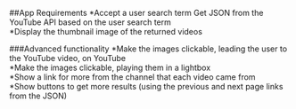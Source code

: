 ##App Requirements
*Accept a user search term Get JSON from the YouTube API based on the user search term    
*Display the thumbnail image of the returned videos  

###Advanced functionality 
*Make the images clickable, leading the user to the YouTube video, on YouTube  
*Make the images clickable, playing them in a lightbox  
*Show a link for more from the channel that each video came from  
*Show buttons to get more results (using the previous and next page links from the JSON)  
